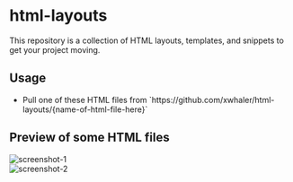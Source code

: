 # html-layouts
This repository is a collection of HTML layouts, templates, and snippets to get your project moving.

## Usage
<ul>
  <li>Pull one of these HTML files from `https://github.com/xwhaler/html-layouts/{name-of-html-file-here}`</li>
</ul>

## Preview of some HTML files
![screenshot-1](https://github.com/user-attachments/assets/ef787640-a6e6-4ba6-9915-4cdb794f1841)
<br>
![screenshot-2](https://github.com/user-attachments/assets/0e66c28a-16f5-47b2-8622-ba5c57c2f434)

